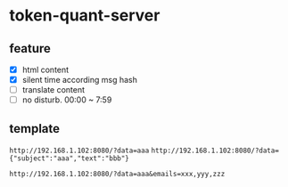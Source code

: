 # token-quant-server

## feature

- [x] html content
- [x] silent time according msg hash
- [ ] translate content
- [ ] no disturb. 00:00 ~ 7:59

## template

`http://192.168.1.102:8080/?data=aaa`
`http://192.168.1.102:8080/?data={"subject":"aaa","text":"bbb"}`

`http://192.168.1.102:8080/?data=aaa&emails=xxx,yyy,zzz`
